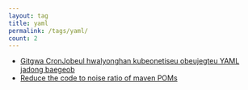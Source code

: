```yaml
---
layout: tag
title: yaml
permalink: /tags/yaml/
count: 2
---
```


- [Gitgwa CronJobeul hwalyonghan kubeonetiseu obeujegteu YAML jadong baegeob](https://futurecreator.github.io/2019/02/27/kubernetes-object-yaml-auto-backup-using-git-and-cronjob/)
- [Reduce the code to noise ratio of maven POMs](http://thoughts.tostring.blog/reduce-code-noise-ratio-maven-poms/)
